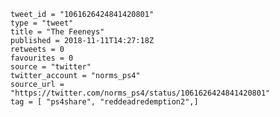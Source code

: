 ```
tweet_id = "1061626424841420801"
type = "tweet"
title = "The Feeneys"
published = 2018-11-11T14:27:18Z
retweets = 0
favourites = 0
source = "twitter"
twitter_account = "norms_ps4"
source_url = "https://twitter.com/norms_ps4/status/1061626424841420801"
tag = [ "ps4share", "reddeadredemption2",]
```

<p class='image'><img src='https://mnf.m17s.net/2018/11/11/Drunm0oX4AE2ZTg.jpg' alt=''></p>

